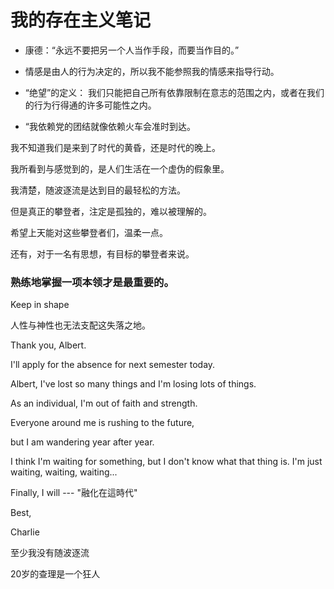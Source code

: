# 我的存在主义笔记

- 康德：“永远不要把另一个人当作手段，而要当作目的。”

- 情感是由人的行为决定的，所以我不能参照我的情感来指导行动。
- “绝望”的定义： 我们只能把自己所有依靠限制在意志的范围之内，或者在我们的行为行得通的许多可能性之内。

- “我依赖党的团结就像依赖火车会准时到达。



我不知道我们是来到了时代的黄昏，还是时代的晚上。

我所看到与感觉到的，是人们生活在一个虚伪的假象里。

我清楚，随波逐流是达到目的最轻松的方法。

但是真正的攀登者，注定是孤独的，难以被理解的。



希望上天能对这些攀登者们，温柔一点。



还有，对于一名有思想，有目标的攀登者来说。



### 熟练地掌握一项本领才是最重要的。



Keep in shape

人性与神性也无法支配这失落之地。

Thank you, Albert.

I'll apply for the absence for next semester today.

Albert, I've lost so many things and I'm losing lots of things.

As an individual, I'm out of faith and strength.

Everyone around me is rushing to the future,

but I am wandering year after year.

I think I'm waiting for something, but I don't know what that thing is. I'm just waiting, waiting, waiting...

Finally, I will --- "融化在這時代"

Best,

Charlie



至少我没有随波逐流

20岁的查理是一个狂人
